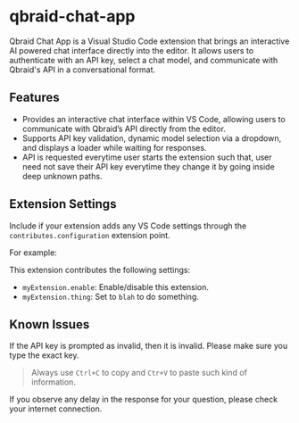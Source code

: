 # qbraid-chat-app

Qbraid Chat App is a Visual Studio Code extension that brings an interactive AI powered chat interface directly into the editor. It allows users to authenticate with an API key, select a chat model, and communicate with Qbraid's API in a conversational format.

## Features

* Provides an interactive chat interface within VS Code, allowing users to communicate with Qbraid’s API directly from the editor.
* Supports API key validation, dynamic model selection via a dropdown, and displays a loader while waiting for responses.
* API is requested everytime user starts the extension such that, user need not save their API key everytime they change it by going inside deep unknown paths.

## Extension Settings

Include if your extension adds any VS Code settings through the `contributes.configuration` extension point.

For example:

This extension contributes the following settings:

* `myExtension.enable`: Enable/disable this extension.
* `myExtension.thing`: Set to `blah` to do something.

## Known Issues

If the API key is prompted as invalid, then it is invalid. Please make sure you type the exact key.
> Always use `Ctrl+C` to copy and `Ctr+V` to paste such kind of information.

If you observe any delay in the response for your question, please check your internet connection.
